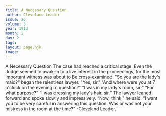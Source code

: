 ```yaml
---
title: A Necessary Question
author: Cleveland Leader
issue: 26
volume: 3
year: 1913
month: 2
day: 2
tags:
layout: page.njk
image:
---
```

A Necessary Question      The case had reached a critical stage. Even the Judge seemed to awaken to a live interest in the proceedings, for the most important witness was about to Be cross-examined.   "So you are the lady's maid?" began the relentless lawyer.   "Yes, sir."   “And where were you at 7 o'clock on the evening in question?"   “I was in my lady's room, sir;"   “For what purpose?"   “I was dressing my lady's hair, sir."   The lawyer leaned forward and spoke slowly and impressively.   “Now, think," he said. “I want you to be very careful in answering this question. Was or was not your mistress in the room at the time?" -Cleveland Leader.   




